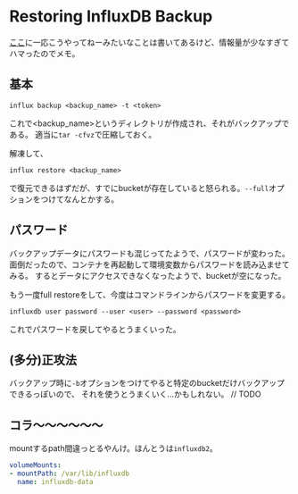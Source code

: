 # Restoring InfluxDB Backup
[ここ](https://docs.influxdata.com/influxdb/v2/admin/backup-restore/)に一応こうやってねーみたいなことは書いてあるけど、情報量が少なすぎてハマったのでメモ。

## 基本
```shell
influx backup <backup_name> -t <token>
```
これで<backup_name>というディレクトリが作成され、それがバックアップである。
適当に`tar -cfvz`で圧縮しておく。

解凍して、
```shell
influx restore <backup_name>
```
で復元できるはずだが、すでにbucketが存在していると怒られる。`--full`オプションをつけてなんとかする。

## パスワード
バックアップデータにパスワードも混じってたようで、パスワードが変わった。
面倒だったので、コンテナを再起動して環境変数からパスワードを読み込ませてみる。
するとデータにアクセスできなくなったようで、bucketが空になった。

もう一度full restoreをして、今度はコマンドラインからパスワードを変更する。
```shell
influxdb user password --user <user> --password <password>
```
これでパスワードを戻してやるとうまくいった。

## (多分)正攻法
バックアップ時に`-b`オプションをつけてやると特定のbucketだけバックアップできるっぽいので、
それを使うとうまくいく...かもしれない。 // TODO

## コラ〜〜〜〜〜〜
mountするpath間違っとるやんけ。ほんとうは`influxdb2`。
```yaml
volumeMounts:
- mountPath: /var/lib/influxdb
  name: influxdb-data
```